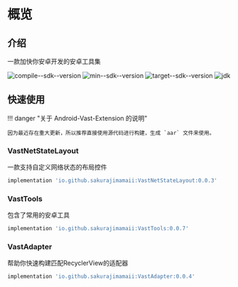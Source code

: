 # 概览

## 介绍

一款加快你安卓开发的安卓工具集

![compile--sdk--version](https://img.shields.io/badge/compile--sdk--version-32-blue) ![min--sdk--version](https://img.shields.io/badge/min%20sdk%20version-23-yellowgreen) ![target--sdk--version](https://img.shields.io/badge/target--sdk--version-32-orange) ![jdk](https://img.shields.io/badge/jdk%20version-11-%2300b894)

## 快速使用

!!! danger "关于 Android-Vast-Extension 的说明"

    因为最近存在重大更新，所以推荐直接使用源代码进行构建，生成 `aar` 文件来使用。

### VastNetStateLayout

一款支持自定义网络状态的布局控件

```groovy
implementation 'io.github.sakurajimamaii:VastNetStateLayout:0.0.3'
```

### VastTools

包含了常用的安卓工具

```groovy
implementation 'io.github.sakurajimamaii:VastTools:0.0.7'
```

### VastAdapter

帮助你快速构建匹配RecyclerView的适配器

```groovy
implementation 'io.github.sakurajimamaii:VastAdapter:0.0.4'
```